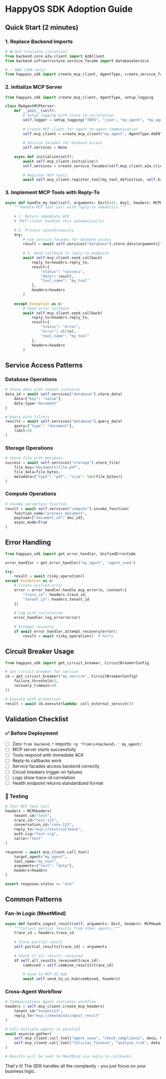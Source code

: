 # HappyOS SDK Adoption Guide

## Quick Start (2 minutes)

### 1. Replace Backend Imports
```python
# ❌ OLD (violates isolation)
from backend.core.a2a.client import A2AClient
from backend.infrastructure.service_facade import DatabaseService

# ✅ NEW (SDK only)
from happyos_sdk import create_mcp_client, AgentType, create_service_facades
```

### 2. Initialize MCP Server
```python
from happyos_sdk import create_mcp_client, AgentType, setup_logging

class MyAgentMCPServer:
    def __init__(self):
        # Setup logging with trace-id correlation
        self.logger = setup_logging("INFO", "json", "my_agent", "my_agent")
        
        # Create MCP client for agent-to-agent communication
        self.mcp_client = create_mcp_client("my_agent", AgentType.AGENT_SVEA)
        
        # Service facades for backend access
        self.services = None
    
    async def initialize(self):
        await self.mcp_client.initialize()
        self.services = create_service_facades(self.mcp_client.a2a_client)
        
        # Register MCP tools
        await self.mcp_client.register_tool(my_tool_definition, self.handle_my_tool)
```

### 3. Implement MCP Tools with Reply-To
```python
async def handle_my_tool(self, arguments: Dict[str, Any], headers: MCPHeaders) -> Dict[str, Any]:
    """Handle MCP tool call with reply-to semantics."""
    
    # 1. Return immediate ACK
    # (MCP client handles this automatically)
    
    # 2. Process asynchronously
    try:
        # Use service facades for backend access
        result = await self.services["database"].store_data(arguments["data"])
        
        # 3. Send callback to reply-to endpoint
        await self.mcp_client.send_callback(
            reply_to=headers.reply_to,
            result={
                "status": "success",
                "data": result,
                "tool_name": "my_tool"
            },
            headers=headers
        )
        
    except Exception as e:
        # Send error callback
        await self.mcp_client.send_callback(
            reply_to=headers.reply_to,
            result={
                "status": "error",
                "error": str(e),
                "tool_name": "my_tool"
            },
            headers=headers
        )
```

## Service Access Patterns

### Database Operations
```python
# Store data with tenant isolation
data_id = await self.services["database"].store_data(
    data={"key": "value"}, 
    data_type="document"
)

# Query with filters
results = await self.services["database"].query_data(
    query={"type": "document"}, 
    limit=10
)
```

### Storage Operations
```python
# Store file with metadata
success = await self.services["storage"].store_file(
    file_key="documents/file.pdf",
    file_data=file_bytes,
    metadata={"type": "pdf", "size": len(file_bytes)}
)
```

### Compute Operations
```python
# Invoke serverless function
result = await self.services["compute"].invoke_function(
    function_name="process_document",
    payload={"document_id": doc_id},
    async_mode=True
)
```

## Error Handling
```python
from happyos_sdk import get_error_handler, UnifiedErrorCode

error_handler = get_error_handler("my_agent", "agent_svea")

try:
    result = await risky_operation()
except Exception as e:
    # Create unified error
    error = error_handler.handle_mcp_error(e, context={
        "trace_id": headers.trace_id,
        "tenant_id": headers.tenant_id
    })
    
    # Log with correlation
    error_handler.log_error(error)
    
    # Attempt recovery
    if await error_handler.attempt_recovery(error):
        result = await risky_operation()  # Retry
```

## Circuit Breaker Usage
```python
from happyos_sdk import get_circuit_breaker, CircuitBreakerConfig

# Get circuit breaker for service
cb = get_circuit_breaker("my_service", CircuitBreakerConfig(
    failure_threshold=3,
    recovery_timeout=30
))

# Execute with protection
result = await cb.execute(lambda: call_external_service())
```

## Validation Checklist

### ✅ Before Deployment
- [ ] Zero `from backend.*` imports: `rg 'from\s+backend\.' my_agent/`
- [ ] MCP server starts successfully
- [ ] Tools respond with immediate ACK
- [ ] Reply-to callbacks work
- [ ] Service facades access backend correctly
- [ ] Circuit breakers trigger on failures
- [ ] Logs show trace-id correlation
- [ ] Health endpoint returns standardized format

### 🧪 Testing
```python
# Test MCP tool call
headers = MCPHeaders(
    tenant_id="test",
    trace_id="test-123",
    conversation_id="conv-123",
    reply_to="mcp://test/callback",
    auth_sig="test-sig",
    caller="test"
)

response = await mcp_client.call_tool(
    target_agent="my_agent",
    tool_name="my_tool",
    arguments={"test": "data"},
    headers=headers
)

assert response.status == "ack"
```

## Common Patterns

### Fan-In Logic (MeetMind)
```python
async def handle_ingest_result(self, arguments: Dict, headers: MCPHeaders):
    """Collect partial results from other agents."""
    trace_id = headers.trace_id
    
    # Store partial result
    self.partial_results[trace_id] = arguments
    
    # Check if all results received
    if self.all_results_received(trace_id):
        combined = self.combine_results(trace_id)
        
        # Send to MCP UI Hub
        await self.send_to_ui_hub(combined, headers)
```

### Cross-Agent Workflow
```python
# Communications Agent initiates workflow
headers = self.mcp_client.create_mcp_headers(
    tenant_id="tenant123",
    reply_to="mcp://meetmind/ingest_result"
)

# Call multiple agents in parallel
await asyncio.gather(
    self.mcp_client.call_tool("agent_svea", "check_compliance", data, headers),
    self.mcp_client.call_tool("felicias_finance", "analyze_risk", data, headers)
)

# Results will be sent to MeetMind via reply-to callbacks
```

That's it! The SDK handles all the complexity - you just focus on your business logic.